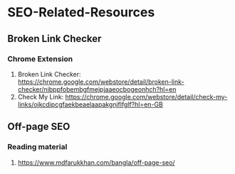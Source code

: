 # SEO-Related-Resources

## Broken Link Checker

### Chrome Extension

1. Broken Link Checker: https://chrome.google.com/webstore/detail/broken-link-checker/nibppfobembgfmejpjaaeocbogeonhch?hl=en
2. Check My Link: https://chrome.google.com/webstore/detail/check-my-links/ojkcdipcgfaekbeaelaapakgnjflfglf?hl=en-GB


## Off-page SEO

### Reading material

1. https://www.mdfarukkhan.com/bangla/off-page-seo/
